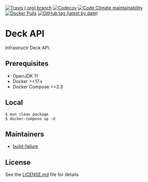 [![Travis (.org) branch](https://img.shields.io/travis/infrastructr/deck-api/master)](https://travis-ci.org/infrastructr/deck-api)
[![Codecov](https://img.shields.io/codecov/c/github/infrastructr/deck-api)](https://codecov.io/gh/infrastructr/deck-api)
[![Code Climate maintainability](https://img.shields.io/codeclimate/maintainability/infrastructr/deck-api)](https://codeclimate.com/github/infrastructr/deck-api)[
![Docker Pulls](https://img.shields.io/docker/pulls/infrastructr/deck-api)](https://hub.docker.com/r/infrastructr/deck-api)
[![GitHub tag (latest by date)](https://img.shields.io/github/v/tag/infrastructr/deck-api)](https://hub.docker.com/repository/docker/infrastructr/deck-api/tags?page=1)

# Deck API
Infrastructr Deck API.

## Prerequisites

- OpenJDK 11
- Docker >=17.x
- Docker Compose >=2.3

## Local

    $ mvn clean package
    $ docker-compose up -d

## Maintainers

- [build-failure](https://github.com/build-failure)

## License

See the [LICENSE.md](LICENSE.md) file for details
